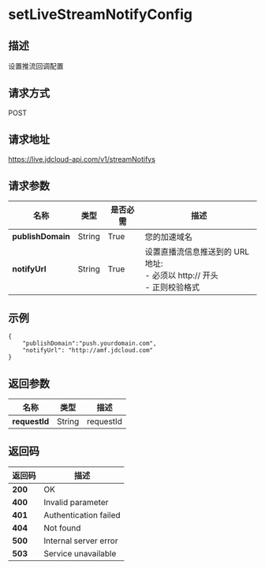 # setLiveStreamNotifyConfig


## 描述
设置推流回调配置

## 请求方式
POST

## 请求地址
https://live.jdcloud-api.com/v1/streamNotifys


## 请求参数
|名称|类型|是否必需|描述|
|---|---|---|---|
|**publishDomain**|String|True|您的加速域名|
|**notifyUrl**|String|True|设置直播流信息推送到的 URL 地址:<br>  - 必须以 http:// 开头<br>  - 正则校验格式<br>|

## 示例
    {
        "publishDomain":"push.yourdomain.com",
        "notifyUrl": "http://amf.jdcloud.com"
    }

## 返回参数
|名称|类型|描述|
|---|---|---|
|**requestId**|String|requestId|


## 返回码
|返回码|描述|
|---|---|
|**200**|OK|
|**400**|Invalid parameter|
|**401**|Authentication failed|
|**404**|Not found|
|**500**|Internal server error|
|**503**|Service unavailable|
